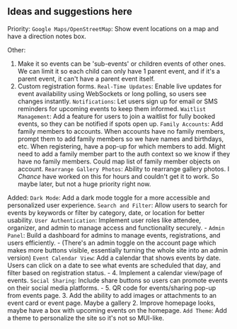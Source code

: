## Ideas and suggestions here

Priority:
`Google Maps/OpenStreetMap`: Show event locations on a map and have a direction notes box.


Other:
1. Make it so events can be 'sub-events' or children events of other ones. 
    We can limit it so each child can only have 1 parent event, 
    and if it's a parent event, it can't have a parent event itself.
6. Custom registration forms.
`Real-Time Updates`: Enable live updates for event availability using WebSockets or long polling, so users see changes instantly.
`Notifications`: Let users sign up for email or SMS reminders for upcoming events to keep them informed.
`Waitlist Management`: Add a feature for users to join a waitlist for fully booked events, so they can be notified if spots open up.
`Family Accounts`: Add family members to accounts. When accounts have no family members, prompt them to add family 
    members so we have names and birthdays, etc. When registering, have a pop-up for which members to add. 
    Might need to add a family member part to the auth context so we know if they have no family members. Could map list of family member objects on account. 
`Rearrange Gallery Photos`: Ability to rearrange gallery photos. I *Chance* have worked on this for hours and couldn't get it to work. So maybe later, but not a huge priority right now.


Added:
`Dark Mode`: Add a dark mode toggle for a more accessible and personalized user experience.
`Search and Filter`: Allow users to search for events by keywords or filter by category, date, or location for better usability.
`User Authentication`: Implement user roles like attendee, organizer, and admin to manage access and functionality securely.
        - `Admin Panel`: Build a dashboard for admins to manage events, registrations, and users efficiently.
        - (There's an admin toggle on the account page which makes more buttons visible, essentially turning the whole site into an admin version)
`Event Calendar View`: Add a calendar that shows events by date. Users can click on a date to see what events are scheduled that day, and filter based on registration status.
        - 4. Implement a calendar view/page of events.
`Social Sharing`: Include share buttons so users can promote events on their social media platforms.
        - 5. QR code for events/sharing pop-up from events page. 
3. Add the ability to add images or attachments to an event card or event page. Maybe a gallery
2. Improve homepage looks, maybe have a box with upcoming events on the homepage.
`Add Theme`: Add a theme to personalize the site so it's not so MUI-like.